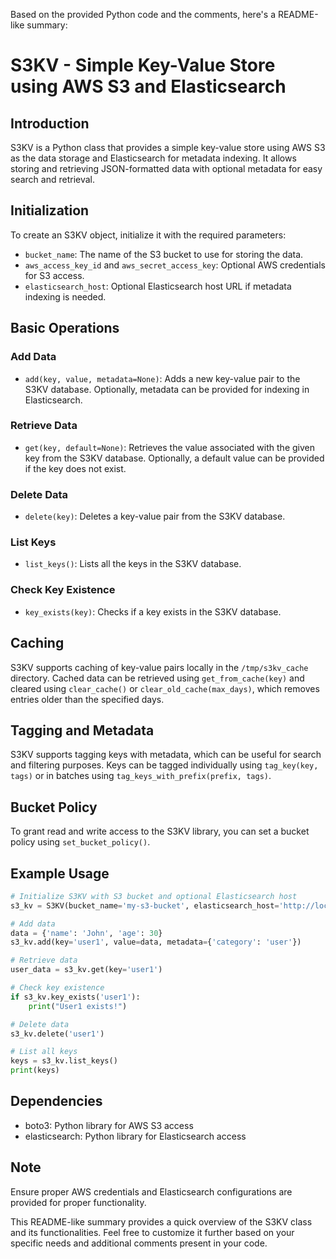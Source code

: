 Based on the provided Python code and the comments, here's a README-like summary:

# S3KV - Simple Key-Value Store using AWS S3 and Elasticsearch

## Introduction
S3KV is a Python class that provides a simple key-value store using AWS S3 as the data storage and Elasticsearch for metadata indexing. It allows storing and retrieving JSON-formatted data with optional metadata for easy search and retrieval.

## Initialization
To create an S3KV object, initialize it with the required parameters:
- `bucket_name`: The name of the S3 bucket to use for storing the data.
- `aws_access_key_id` and `aws_secret_access_key`: Optional AWS credentials for S3 access.
- `elasticsearch_host`: Optional Elasticsearch host URL if metadata indexing is needed.

## Basic Operations
### Add Data
- `add(key, value, metadata=None)`: Adds a new key-value pair to the S3KV database. Optionally, metadata can be provided for indexing in Elasticsearch.

### Retrieve Data
- `get(key, default=None)`: Retrieves the value associated with the given key from the S3KV database. Optionally, a default value can be provided if the key does not exist.

### Delete Data
- `delete(key)`: Deletes a key-value pair from the S3KV database.

### List Keys
- `list_keys()`: Lists all the keys in the S3KV database.

### Check Key Existence
- `key_exists(key)`: Checks if a key exists in the S3KV database.

## Caching
S3KV supports caching of key-value pairs locally in the `/tmp/s3kv_cache` directory. Cached data can be retrieved using `get_from_cache(key)` and cleared using `clear_cache()` or `clear_old_cache(max_days)`, which removes entries older than the specified days.

## Tagging and Metadata
S3KV supports tagging keys with metadata, which can be useful for search and filtering purposes. Keys can be tagged individually using `tag_key(key, tags)` or in batches using `tag_keys_with_prefix(prefix, tags)`.

## Bucket Policy
To grant read and write access to the S3KV library, you can set a bucket policy using `set_bucket_policy()`.

## Example Usage
```python
# Initialize S3KV with S3 bucket and optional Elasticsearch host
s3_kv = S3KV(bucket_name='my-s3-bucket', elasticsearch_host='http://localhost:9200')

# Add data
data = {'name': 'John', 'age': 30}
s3_kv.add(key='user1', value=data, metadata={'category': 'user'})

# Retrieve data
user_data = s3_kv.get(key='user1')

# Check key existence
if s3_kv.key_exists('user1'):
    print("User1 exists!")

# Delete data
s3_kv.delete('user1')

# List all keys
keys = s3_kv.list_keys()
print(keys)
```

## Dependencies
- boto3: Python library for AWS S3 access
- elasticsearch: Python library for Elasticsearch access

## Note
Ensure proper AWS credentials and Elasticsearch configurations are provided for proper functionality.

This README-like summary provides a quick overview of the S3KV class and its functionalities. Feel free to customize it further based on your specific needs and additional comments present in your code.